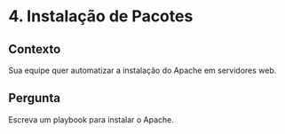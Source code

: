# 4. Instalação de Pacotes

## Contexto
Sua equipe quer automatizar a instalação do Apache em servidores web.

## Pergunta
Escreva um playbook para instalar o Apache.

